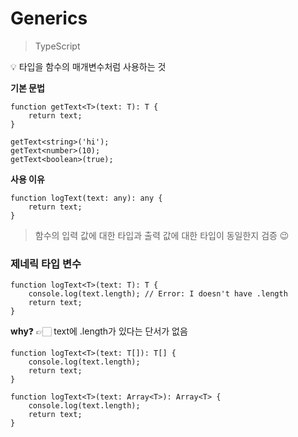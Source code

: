 # Generics

> TypeScript
> 

<aside>
💡 타입을 함수의 매개변수처럼 사용하는 것

</aside>

**기본 문법**

```tsx
function getText<T>(text: T): T {
	return text;
}
```

```tsx
getText<string>('hi');
getText<number>(10);
getText<boolean>(true);
```

**사용 이유**

```tsx
function logText(text: any): any {
	return text;
}
```

> 함수의 입력 값에 대한 타입과 출력 값에 대한 타입이 동일한지 검증 😉
> 

### 제네릭 타입 변수

```tsx
function logText<T>(text: T): T {
	console.log(text.length); // Error: I doesn't have .length
	return text;
}
```

**why**❓ 👉🏻 text에 .length가 있다는 단서가 없음

```tsx
function logText<T>(text: T[]): T[] {
	console.log(text.length);
	return text;
}
```

```tsx
function logText<T>(text: Array<T>): Array<T> {
	console.log(text.length);
	return text;
}
```
